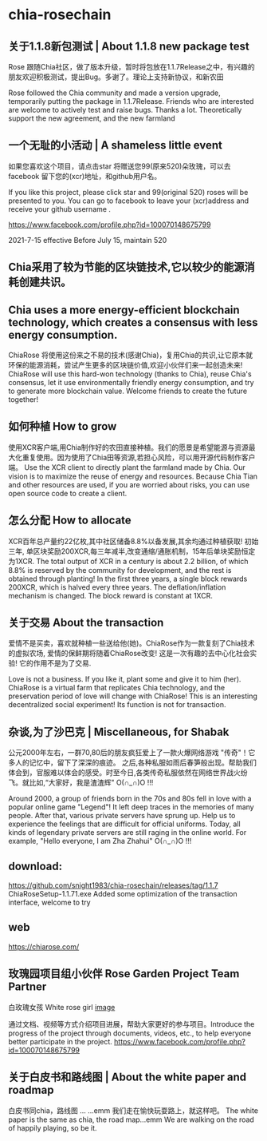 # chia-rosechain
关于1.1.8新包测试 | About 1.1.8 new package test 
----
Rose 跟随Chia社区，做了版本升级，暂时将包放在1.1.7Release之中，有兴趣的朋友欢迎积极测试，提出Bug。多谢了。理论上支持新协议，和新农田

Rose followed the Chia community and made a version upgrade, temporarily putting the package in 1.1.7Release. Friends who are interested are welcome to actively test and raise bugs. Thanks a lot. Theoretically support the new agreement, and the new farmland 

 
一个无耻的小活动 | A shameless little event
----
如果您喜欢这个项目，请点击star 将赠送您99(原来520)朵玫瑰，可以去 facebook 留下您的(xcr)地址，和github用户名。

If you like this project, please click star and 99(original 520) roses will be presented to you. You can go to facebook to leave your (xcr)address and receive your github username . 

https://www.facebook.com/profile.php?id=100070148675799

2021-7-15 effective  Before July 15, maintain 520 

Chia采用了较为节能的区块链技术,它以较少的能源消耗创建共识。
----
Chia uses a more energy-efficient blockchain technology, which creates a consensus with less energy consumption. 
-----------------------------------------------------------

ChiaRose 将使用这份来之不易的技术(感谢Chia)，复用Chia的共识,让它原本就环保的能源消耗，尝试产生更多的区块链价值,欢迎小伙伴们来一起创造未来!
ChiaRose will use this hard-won technology (thanks to Chia), reuse Chia's consensus, let it use environmentally friendly energy consumption, and try to generate more blockchain value. Welcome friends to create the future together! 


如何种植 How to grow 
-----------------------------------------------------------
使用XCR客户端,用Chia制作好的农田直接种植。我们的愿景是希望能源与资源最大化重复使用。因为使用了Chia田等资源,若担心风险，可以用开源代码制作客户端。
Use the XCR client to directly plant the farmland made by Chia. Our vision is to maximize the reuse of energy and resources. Because Chia Tian and other resources are used, if you are worried about risks, you can use open source code to create a client. 


怎么分配 How to allocate 
-----------------------------------------------------------
XCR百年总产量约22亿枚,其中社区储备8.8%以备发展,其余均通过种植获取! 初始三年, 单区块奖励200XCR,每三年减半,改变通缩/通胀机制，15年后单块奖励恒定为1XCR.
The total output of XCR in a century is about 2.2 billion, of which 8.8% is reserved by the community for development, and the rest is obtained through planting! In the first three years, a single block rewards 200XCR, which is halved every three years. The deflation/inflation mechanism is changed. The block reward is constant at 1XCR. 



关于交易 About the transaction 
-----------------------------------------------------------
爱情不是买卖，喜欢就种植一些送给他(她)。ChiaRose作为一款复刻了Chia技术的虚拟农场, 爱情的保鲜期将随着ChiaRose改变! 这是一次有趣的去中心化社会实验! 它的作用不是为了交易.

Love is not a business. If you like it, plant some and give it to him (her). ChiaRose is a virtual farm that replicates Chia technology, and the preservation period of love will change with ChiaRose! This is an interesting decentralized social experiment! Its function is not for transaction. 


杂谈,为了沙巴克 | Miscellaneous, for Shabak 
-----------------------------------------------------------
公元2000年左右，一群70,80后的朋友疯狂爱上了一款火爆网络游戏 "传奇"！它多人的记忆中，留下了深深的痕迹。
之后,各种私服如雨后春笋般出现。帮助我们体会到，官服难以体会的感受。时至今日,各类传奇私服依然在网络世界战火纷飞。就比如,“大家好，我是渣渣辉"  O(∩_∩)O !!!


Around 2000, a group of friends born in the 70s and 80s fell in love with a popular online game "Legend"! It left deep traces in the memories of many people.
After that, various private servers have sprung up. Help us to experience the feelings that are difficult for official uniforms. Today, all kinds of legendary private servers are still raging in the online world. For example, "Hello everyone, I am Zha Zhahui" O(∩_∩)O !!! 


download:
-----
https://github.com/snight1983/chia-rosechain/releases/tag/1.1.7
ChiaRoseSetup-1.1.71.exe 
Added some optimization of the transaction interface, welcome to try


web
----
https://chiarose.com/

玫瑰园项目组小伙伴 Rose Garden Project Team Partner 
---

白玫瑰女孩 White rose girl 
[image](https://github.com/snight1983/chia-rosechain/blob/main/partner/White%20rose%20girl%20.jpg)

通过文档、视频等方式介绍项目进展，帮助大家更好的参与项目。Introduce the progress of the project through documents, videos, etc., to help everyone better participate in the project. 
https://www.facebook.com/profile.php?id=100070148675799
 
关于白皮书和路线图 | About the white paper and roadmap 
----
白皮书同chia，路线图 ... ...emm 我们走在愉快玩耍路上，就这样吧。
The white paper is the same as chia, the road map...emm We are walking on the road of happily playing, so be it. 


